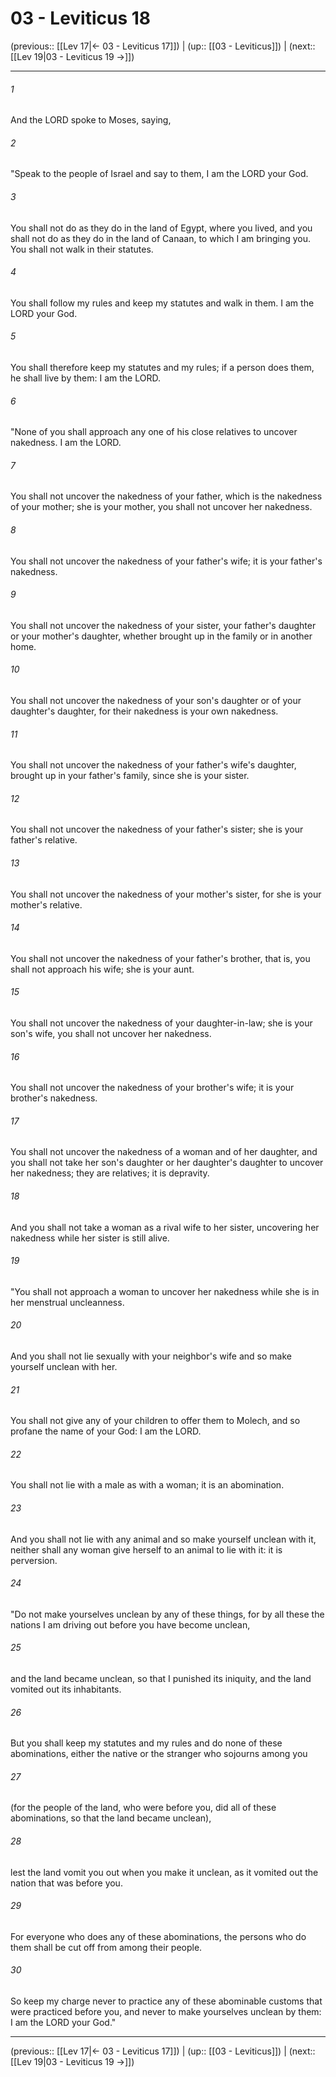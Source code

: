 # 03 - Leviticus 18

(previous:: [[Lev 17|← 03 - Leviticus 17]]) | (up:: [[03 - Leviticus]]) | (next:: [[Lev 19|03 - Leviticus 19 →]])

***


###### 1 
And the LORD spoke to Moses, saying, 

###### 2 
"Speak to the people of Israel and say to them, I am the LORD your God. 

###### 3 
You shall not do as they do in the land of Egypt, where you lived, and you shall not do as they do in the land of Canaan, to which I am bringing you. You shall not walk in their statutes. 

###### 4 
You shall follow my rules and keep my statutes and walk in them. I am the LORD your God. 

###### 5 
You shall therefore keep my statutes and my rules; if a person does them, he shall live by them: I am the LORD. 

###### 6 
"None of you shall approach any one of his close relatives to uncover nakedness. I am the LORD. 

###### 7 
You shall not uncover the nakedness of your father, which is the nakedness of your mother; she is your mother, you shall not uncover her nakedness. 

###### 8 
You shall not uncover the nakedness of your father's wife; it is your father's nakedness. 

###### 9 
You shall not uncover the nakedness of your sister, your father's daughter or your mother's daughter, whether brought up in the family or in another home. 

###### 10 
You shall not uncover the nakedness of your son's daughter or of your daughter's daughter, for their nakedness is your own nakedness. 

###### 11 
You shall not uncover the nakedness of your father's wife's daughter, brought up in your father's family, since she is your sister. 

###### 12 
You shall not uncover the nakedness of your father's sister; she is your father's relative. 

###### 13 
You shall not uncover the nakedness of your mother's sister, for she is your mother's relative. 

###### 14 
You shall not uncover the nakedness of your father's brother, that is, you shall not approach his wife; she is your aunt. 

###### 15 
You shall not uncover the nakedness of your daughter-in-law; she is your son's wife, you shall not uncover her nakedness. 

###### 16 
You shall not uncover the nakedness of your brother's wife; it is your brother's nakedness. 

###### 17 
You shall not uncover the nakedness of a woman and of her daughter, and you shall not take her son's daughter or her daughter's daughter to uncover her nakedness; they are relatives; it is depravity. 

###### 18 
And you shall not take a woman as a rival wife to her sister, uncovering her nakedness while her sister is still alive. 

###### 19 
"You shall not approach a woman to uncover her nakedness while she is in her menstrual uncleanness. 

###### 20 
And you shall not lie sexually with your neighbor's wife and so make yourself unclean with her. 

###### 21 
You shall not give any of your children to offer them to Molech, and so profane the name of your God: I am the LORD. 

###### 22 
You shall not lie with a male as with a woman; it is an abomination. 

###### 23 
And you shall not lie with any animal and so make yourself unclean with it, neither shall any woman give herself to an animal to lie with it: it is perversion. 

###### 24 
"Do not make yourselves unclean by any of these things, for by all these the nations I am driving out before you have become unclean, 

###### 25 
and the land became unclean, so that I punished its iniquity, and the land vomited out its inhabitants. 

###### 26 
But you shall keep my statutes and my rules and do none of these abominations, either the native or the stranger who sojourns among you 

###### 27 
(for the people of the land, who were before you, did all of these abominations, so that the land became unclean), 

###### 28 
lest the land vomit you out when you make it unclean, as it vomited out the nation that was before you. 

###### 29 
For everyone who does any of these abominations, the persons who do them shall be cut off from among their people. 

###### 30 
So keep my charge never to practice any of these abominable customs that were practiced before you, and never to make yourselves unclean by them: I am the LORD your God."

***

(previous:: [[Lev 17|← 03 - Leviticus 17]]) | (up:: [[03 - Leviticus]]) | (next:: [[Lev 19|03 - Leviticus 19 →]])
